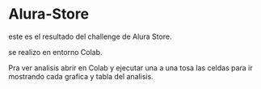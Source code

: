# Alura-Store
este es el resultado del challenge de Alura Store.

se realizo en entorno Colab.

Pra ver analisis abrir en Colab y ejecutar una a una tosa las celdas para ir mostrando cada grafica y tabla del analisis.
